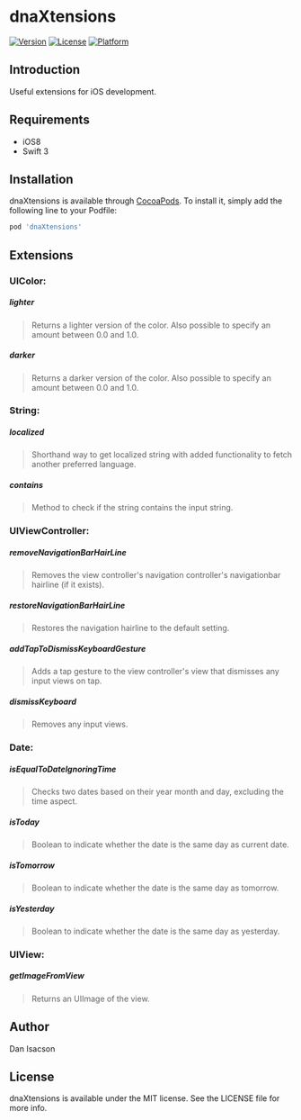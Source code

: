 # dnaXtensions

[![Version](https://img.shields.io/cocoapods/v/dnaXtensions.svg?style=flat)](http://cocoapods.org/pods/dnaXtensions)
[![License](https://img.shields.io/cocoapods/l/dnaXtensions.svg?style=flat)](http://cocoapods.org/pods/dnaXtensions)
[![Platform](https://img.shields.io/cocoapods/p/dnaXtensions.svg?style=flat)](http://cocoapods.org/pods/dnaXtensions)

## Introduction

Useful extensions for iOS development.

## Requirements

* iOS8
* Swift 3

## Installation

dnaXtensions is available through [CocoaPods](http://cocoapods.org). To install
it, simply add the following line to your Podfile:

```ruby
pod 'dnaXtensions'
```

## Extensions

### UIColor:

##### lighter
> Returns a lighter version of the color. Also possible to specify an amount between 0.0 and 1.0.

##### darker
> Returns a darker version of the color. Also possible to specify an amount between 0.0 and 1.0.

### String:

##### localized
> Shorthand way to get localized string with added functionality to fetch another preferred language.

##### contains
> Method to check if the string contains the input string.

### UIViewController:

##### removeNavigationBarHairLine
> Removes the view controller's navigation controller's navigationbar hairline (if it exists).

##### restoreNavigationBarHairLine
> Restores the navigation hairline to the default setting.

##### addTapToDismissKeyboardGesture
> Adds a tap gesture to the view controller's view that dismisses any input views on tap.

##### dismissKeyboard
> Removes any input views.

### Date:

##### isEqualToDateIgnoringTime
> Checks two dates based on their year month and day, excluding the time aspect.

##### isToday
> Boolean to indicate whether the date is the same day as current date.

##### isTomorrow
> Boolean to indicate whether the date is the same day as tomorrow.

##### isYesterday
> Boolean to indicate whether the date is the same day as yesterday.

### UIView:

##### getImageFromView
> Returns an UIImage of the view.


## Author

Dan Isacson

## License

dnaXtensions is available under the MIT license. See the LICENSE file for more info.
